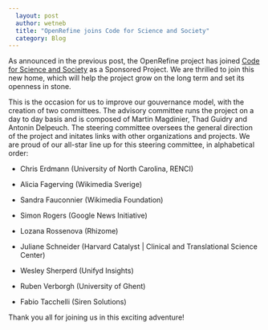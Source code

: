 ```yaml
---
  layout: post
  author: wetneb
  title: "OpenRefine joins Code for Science and Society"
  category: Blog
---
```


As announced in the previous post, the OpenRefine project has joined [Code for Science and Society](https://codeforscience.org/) as a Sponsored Project.
We are thrilled to join this new home, which will help the project grow on the long term and set its openness in stone.

This is the occasion for us to improve our gouvernance model, with the creation of two committees.
The advisory committee runs the project on a day to day basis and is composed of Martin Magdinier, Thad Guidry and Antonin Delpeuch.
The steering committee oversees the general direction of the project and initates links with other organizations and projects. We
are proud of our all-star line up for this steering committee, in alphabetical order:

* Chris Erdmann (University of North Carolina, RENCI)

* Alicia Fagerving (Wikimedia Sverige)

* Sandra Fauconnier (Wikimedia Foundation)

* Simon Rogers (Google News Initiative)

* Lozana Rossenova (Rhizome)

* Juliane Schneider (Harvard Catalyst | Clinical and Translational Science Center)

* Wesley Sherperd (Unifyd Insights)

* Ruben Verborgh (University of Ghent)

* Fabio Tacchelli (Siren Solutions)

Thank you all for joining us in this exciting adventure!

